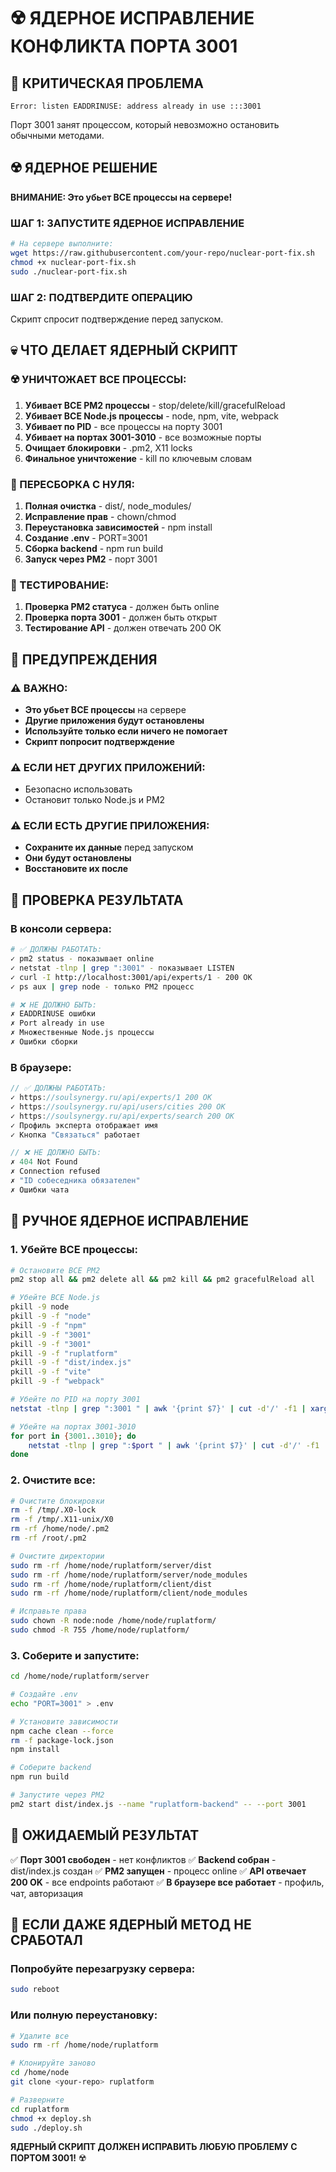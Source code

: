 # ☢️ ЯДЕРНОЕ ИСПРАВЛЕНИЕ КОНФЛИКТА ПОРТА 3001

## 🚨 КРИТИЧЕСКАЯ ПРОБЛЕМА
```
Error: listen EADDRINUSE: address already in use :::3001
```
Порт 3001 занят процессом, который невозможно остановить обычными методами.

## ☢️ ЯДЕРНОЕ РЕШЕНИЕ
**ВНИМАНИЕ: Это убьет ВСЕ процессы на сервере!**

### ШАГ 1: ЗАПУСТИТЕ ЯДЕРНОЕ ИСПРАВЛЕНИЕ
```bash
# На сервере выполните:
wget https://raw.githubusercontent.com/your-repo/nuclear-port-fix.sh
chmod +x nuclear-port-fix.sh
sudo ./nuclear-port-fix.sh
```

### ШАГ 2: ПОДТВЕРДИТЕ ОПЕРАЦИЮ
Скрипт спросит подтверждение перед запуском.

## 💀 ЧТО ДЕЛАЕТ ЯДЕРНЫЙ СКРИПТ

### ☢️ УНИЧТОЖАЕТ ВСЕ ПРОЦЕССЫ:
1. **Убивает ВСЕ PM2 процессы** - stop/delete/kill/gracefulReload
2. **Убивает ВСЕ Node.js процессы** - node, npm, vite, webpack
3. **Убивает по PID** - все процессы на порту 3001
4. **Убивает на портах 3001-3010** - все возможные порты
5. **Очищает блокировки** - .pm2, X11 locks
6. **Финальное уничтожение** - kill по ключевым словам

### 🔨 ПЕРЕСБОРКА С НУЛЯ:
1. **Полная очистка** - dist/, node_modules/
2. **Исправление прав** - chown/chmod
3. **Переустановка зависимостей** - npm install
4. **Создание .env** - PORT=3001
5. **Сборка backend** - npm run build
6. **Запуск через PM2** - порт 3001

### 🧪 ТЕСТИРОВАНИЕ:
1. **Проверка PM2 статуса** - должен быть online
2. **Проверка порта 3001** - должен быть открыт
3. **Тестирование API** - должен отвечать 200 OK

## 🚨 ПРЕДУПРЕЖДЕНИЯ

### ⚠️ ВАЖНО:
- **Это убьет ВСЕ процессы** на сервере
- **Другие приложения будут остановлены**
- **Используйте только если ничего не помогает**
- **Скрипт попросит подтверждение**

### ⚠️ ЕСЛИ НЕТ ДРУГИХ ПРИЛОЖЕНИЙ:
- Безопасно использовать
- Остановит только Node.js и PM2

### ⚠️ ЕСЛИ ЕСТЬ ДРУГИЕ ПРИЛОЖЕНИЯ:
- **Сохраните их данные** перед запуском
- **Они будут остановлены**
- **Восстановите их после**

## 🧪 ПРОВЕРКА РЕЗУЛЬТАТА

### В консоли сервера:
```bash
# ✅ ДОЛЖНЫ РАБОТАТЬ:
✓ pm2 status - показывает online
✓ netstat -tlnp | grep ":3001" - показывает LISTEN
✓ curl -I http://localhost:3001/api/experts/1 - 200 OK
✓ ps aux | grep node - только PM2 процесс

# ❌ НЕ ДОЛЖНО БЫТЬ:
✗ EADDRINUSE ошибки
✗ Port already in use
✗ Множественные Node.js процессы
✗ Ошибки сборки
```

### В браузере:
```javascript
// ✅ ДОЛЖНЫ РАБОТАТЬ:
✓ https://soulsynergy.ru/api/experts/1 200 OK
✓ https://soulsynergy.ru/api/users/cities 200 OK
✓ https://soulsynergy.ru/api/experts/search 200 OK
✓ Профиль эксперта отображает имя
✓ Кнопка "Связаться" работает

// ❌ НЕ ДОЛЖНО БЫТЬ:
✗ 404 Not Found
✗ Connection refused
✗ "ID собеседника обязателен"
✗ Ошибки чата
```

## 🔧 РУЧНОЕ ЯДЕРНОЕ ИСПРАВЛЕНИЕ

### 1. Убейте ВСЕ процессы:
```bash
# Остановите ВСЕ PM2
pm2 stop all && pm2 delete all && pm2 kill && pm2 gracefulReload all

# Убейте ВСЕ Node.js
pkill -9 node
pkill -9 -f "node"
pkill -9 -f "npm"
pkill -9 -f "3001"
pkill -9 -f "3001"
pkill -9 -f "ruplatform"
pkill -9 -f "dist/index.js"
pkill -9 -f "vite"
pkill -9 -f "webpack"

# Убейте по PID на порту 3001
netstat -tlnp | grep ":3001 " | awk '{print $7}' | cut -d'/' -f1 | xargs kill -9

# Убейте на портах 3001-3010
for port in {3001..3010}; do
    netstat -tlnp | grep ":$port " | awk '{print $7}' | cut -d'/' -f1 | xargs kill -9
done
```

### 2. Очистите все:
```bash
# Очистите блокировки
rm -f /tmp/.X0-lock
rm -f /tmp/.X11-unix/X0
rm -rf /home/node/.pm2
rm -rf /root/.pm2

# Очистите директории
sudo rm -rf /home/node/ruplatform/server/dist
sudo rm -rf /home/node/ruplatform/server/node_modules
sudo rm -rf /home/node/ruplatform/client/dist
sudo rm -rf /home/node/ruplatform/client/node_modules

# Исправьте права
sudo chown -R node:node /home/node/ruplatform/
sudo chmod -R 755 /home/node/ruplatform/
```

### 3. Соберите и запустите:
```bash
cd /home/node/ruplatform/server

# Создайте .env
echo "PORT=3001" > .env

# Установите зависимости
npm cache clean --force
rm -f package-lock.json
npm install

# Соберите backend
npm run build

# Запустите через PM2
pm2 start dist/index.js --name "ruplatform-backend" -- --port 3001
```

## 🎯 ОЖИДАЕМЫЙ РЕЗУЛЬТАТ

✅ **Порт 3001 свободен** - нет конфликтов
✅ **Backend собран** - dist/index.js создан
✅ **PM2 запущен** - процесс online
✅ **API отвечает 200 OK** - все endpoints работают
✅ **В браузере все работает** - профиль, чат, авторизация

## 🚨 ЕСЛИ ДАЖЕ ЯДЕРНЫЙ МЕТОД НЕ СРАБОТАЛ

### Попробуйте перезагрузку сервера:
```bash
sudo reboot
```

### Или полную переустановку:
```bash
# Удалите все
sudo rm -rf /home/node/ruplatform

# Клонируйте заново
cd /home/node
git clone <your-repo> ruplatform

# Разверните
cd ruplatform
chmod +x deploy.sh
sudo ./deploy.sh
```

**ЯДЕРНЫЙ СКРИПТ ДОЛЖЕН ИСПРАВИТЬ ЛЮБУЮ ПРОБЛЕМУ С ПОРТОМ 3001!** ☢️
